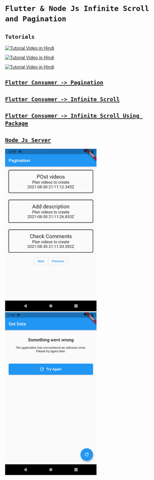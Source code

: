 # `Flutter & Node Js Infinite Scroll and Pagination`

## `Tutorials`

[![Tutorial Video in Hindi](https://img.youtube.com/vi/18bULJZZ24Y/0.jpg)](https://youtu.be/18bULJZZ24Y)

[![Tutorial Video in Hindi](https://img.youtube.com/vi/8UobVR7FDm0/0.jpg)](https://youtu.be/8UobVR7FDm0)

[![Tutorial Video in Hindi](https://img.youtube.com/vi/brZW149xmtA/0.jpg)](https://youtu.be/brZW149xmtA)


## [`Flutter Consumer -> Pagination`](https://github.com/desi-programmer/flutter/blob/master/infinitescroll_pagination/consumer/lib/main.dart)

## [`Flutter Consumer -> Infinite Scroll`](https://github.com/desi-programmer/flutter/blob/master/infinitescroll_pagination/consumer/lib/infinite_scroll_package.dart)

## [`Flutter Consumer -> Infinite Scroll Using Package`](https://github.com/desi-programmer/flutter/blob/master/infinitescroll_pagination/consumer/lib/infinite_scroll_package.dart)

## [`Node Js Server`](https://github.com/desi-programmer/flutter/blob/master/infinitescroll_pagination/node_server/index.js)

<img src="Screenshot_1630689049.png" width="300" alt="Image 1"/>
<img src="Screenshot_1631044005.png" width="300" alt="Image 2"/>